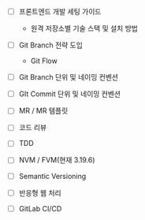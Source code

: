 - [ ] 프론트엔드 개발 세팅 가이드
	- 원격 저장소별 기술 스택 및 설치 방법
- [ ] Git Branch 전략 도입
	- Git Flow
- [ ] Git Branch 단위 및 네이밍 컨벤션
- [ ] GIt Commit 단위 및 네이밍 컨벤션
- [ ] MR / MR 템플릿
- [ ] 코드 리뷰
- [ ] TDD
- [ ] NVM / FVM(현재 3.19.6)
- [ ] Semantic Versioning
- [ ] 반응형 웹 처리
- [ ] GitLab CI/CD

